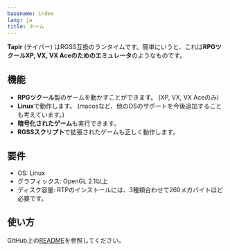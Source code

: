 ```yaml
---
basename: index
lang: ja
title: ホーム
---
```


**Tapir** (テイパー) はRGSS互換のランタイムです。簡単にいうと、これは**RPGツクールXP, VX, VX Aceのためのエミュレータ**のようなものです。

## 機能

- **RPGツクール**製のゲームを動かすことができます。 (XP, VX, VX Aceのみ)
- **Linux**で動作します。 (macosなど、他のOSのサポートを今後追加することも考えています。)
- **暗号化されたゲーム**も実行できます。
- **RGSSスクリプト**で拡張されたゲームも正しく動作します。

## 要件

- OS: Linux
- グラフィックス: OpenGL 2.1以上
- ディスク容量: RTPのインストールには、3種類合わせて260メガバイトほど必要です。

## 使い方

GitHub上の[README](https://github.com/qnighy/tapir/blob/master/README.ja.md)を参照してください。
